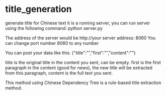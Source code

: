 # title_generation
generate title for Chinese text
it is a running server, you can run server using the following command:
python server.py

The address of the server would be http://your server address: 8060
You can change port number 8060 to any number

You can post your data like this:
{"title":"","first":"","content":""}

title is the original title in the content you sent, can be empty.
first is the first paragraph in the content (good for news), the new title will be extracted from this paragraph, content is the full text you sent.

This method using Chinese Dependency Tree is a rule-based title extraction method.
